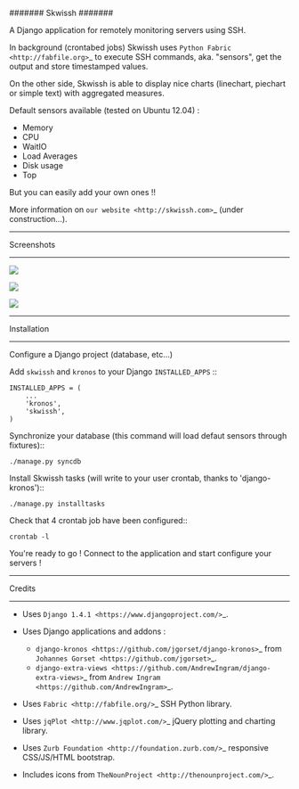#######
Skwissh
#######

A Django application for remotely monitoring servers using SSH.

In background (crontabed jobs) Skwissh uses `Python Fabric <http://fabfile.org>`_ to execute SSH commands, aka. "sensors", get the output and store timestamped values.

On the other side, Skwissh is able to display nice charts (linechart, piechart or simple text) with aggregated measures. 

Default sensors available (tested on Ubuntu 12.04) :

* Memory
* CPU
* WaitIO
* Load Averages
* Disk usage
* Top

But you can easily add your own ones !!

More information on `our website <http://skwissh.com>`_ (under construction...). 

***********
Screenshots
***********

![](http://github.com/rsaikali/django-skwissh/raw/master/doc/images/loads-screenshot.png)

![](http://github.com/rsaikali/django-skwissh/raw/master/doc/images/diskusage-screenshot.png)

![](http://github.com/rsaikali/django-skwissh/raw/master/doc/images/top-screenshot.png)

************
Installation
************

Configure a Django project (database, etc...)

Add ``skwissh`` and ``kronos`` to your Django ``INSTALLED_APPS`` ::

	INSTALLED_APPS = (
		...
		'kronos',
		'skwissh',
	)

Synchronize your database (this command will load defaut sensors through fixtures)::

    ./manage.py syncdb
    
Install Skwissh tasks (will write to your user crontab, thanks to 'django-kronos')::

    ./manage.py installtasks
    
Check that 4 crontab job have been configured::

	crontab -l

You're ready to go ! 
Connect to the application and start configure your servers !

*******
Credits
*******

* Uses `Django 1.4.1 <https://www.djangoproject.com/>`_.
* Uses Django applications and addons :

  * `django-kronos <https://github.com/jgorset/django-kronos>`_ from `Johannes Gorset <https://github.com/jgorset>`_.
  * `django-extra-views <https://github.com/AndrewIngram/django-extra-views>`_ from `Andrew Ingram <https://github.com/AndrewIngram>`_. 
* Uses `Fabric <http://fabfile.org/>`_ SSH Python library.
* Uses `jqPlot <http://www.jqplot.com/>`_ jQuery plotting and charting library.
* Uses `Zurb Foundation <http://foundation.zurb.com/>`_ responsive CSS/JS/HTML bootstrap.
* Includes icons from `TheNounProject <http://thenounproject.com/>`_.

